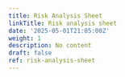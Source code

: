 ```yaml
---
title: Risk Analysis Sheet
linkTitle: Risk analysis sheet
date: '2025-05-01T21:05:00Z'
weight: 1
description: No content
draft: false
ref: risk-analysis-sheet
---
```



